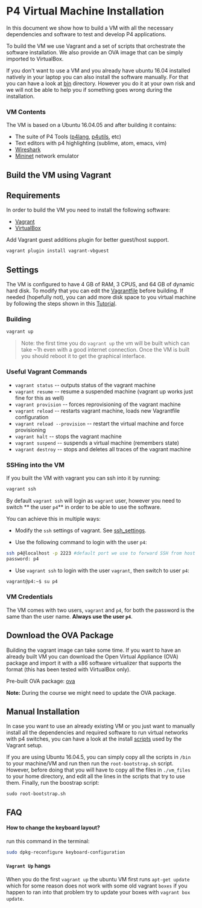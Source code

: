 # P4 Virtual Machine Installation

In this document we show how to build a VM with all the necessary dependencies and software to 
test and develop P4 applications.

To build the VM we use Vagrant and a set of scripts that orchestrate the software installation. We also
provide an OVA image that can be simply imported to VirtualBox.

If you don't want to use a VM and you already have ubuntu 16.04 installed natively in your laptop you can also install the software manually.
For that you can have a look at [bin](./bin) directory. However you do it at your own risk and we will not be able to help you if something goes
wrong during the installation.

### VM Contents

The VM is based on a Ubuntu 16.04.05 and after building it contains:

* The suite of P4 Tools ([p4lang](https://github.com/p4lang/), [p4utils](https://github.com/nsg-ethz/p4-utils/tree/master/p4utils), etc)
* Text editors with p4 highlighting (sublime, atom, emacs, vim)
* [Wireshark](https://www.wireshark.org/)
* [Mininet](http://mininet.org/) network emulator

## Build the VM using Vagrant

## Requirements

In order to build the VM you need to install the following software:

* [Vagrant](https://www.vagrantup.com/downloads.html)
* [VirtualBox](https://www.virtualbox.org/wiki/Downloads)

Add Vagrant guest additions plugin for better guest/host support.
```bash
vagrant plugin install vagrant-vbguest
```

## Settings

The VM is configured to have 4 GB of RAM, 3 CPUS, and 64 GB of dynamic hard disk. To modify that you can edit the
[Vagrantfile](Vagrantfile) before building. If needed (hopefully not), you can add more disk space to you virtual machine by following the steps
 shown in this [Tutorial](https://tuhrig.de/resizing-vagrant-box-disk-space/).

### Building

```bash
vagrant up
```

> Note: the first time you do `vagrant up` the vm will be built which can take ~1h even with a good internet connection. Once the VM is built
you should reboot it to get the graphical interface.

### Useful Vagrant Commands

* `vagrant status` -- outputs status of the vagrant machine
* `vagrant resume` -- resume a suspended machine (vagrant up works just fine for this as well)
* `vagrant provision` -- forces reprovisioning of the vagrant machine
* `vagrant reload` -- restarts vagrant machine, loads new Vagrantfile configuration
* `vagrant reload --provision` -- restart the virtual machine and force provisioning
* `vagrant halt` -- stops the vagrant machine
* `vagrant suspend` -- suspends a virtual machine (remembers state)
* `vagrant destroy` -- stops and deletes all traces of the vagrant machine

### SSHing into the VM

If you built the VM with vagrant you can ssh into it by running:

```bash
vagrant ssh
```

By default `vagrant ssh` will login as `vagrant` user, however you need to switch ** the user `p4`** in order to be able to use the software.

You can achieve this in multiple ways:

* Modify the `ssh` settings of vagrant. See [ssh_settings](https://www.vagrantup.com/docs/vagrantfile/ssh_settings.html).

* Use the following command to login with the user `p4`:
```bash
ssh p4@localhost -p 2223 #default port we use to forward SSH from host to guest
password: p4
```

* Use `vagrant ssh` to login with the user `vagrant`, then switch to user `p4`:
```bash
vagrant@p4:~$ su p4
```

### VM Credentials

The VM comes with two users, `vagrant` and `p4`, for both the password is the same than the user name. **Always use the user `p4`**.

## Download the OVA Package

Building the vagrant image can take some time. If you want to have an already built VM you can download the Open Virtual 
Appliance (OVA) package and import it with a x86 software virtualizer that supports the format (this has been tested with VirtualBox only).

Pre-built OVA package: [ova](https://drive.google.com/file/d/1VLSstfcmx0o0Kc8M1HytQXBvSFqxlDG3/view?usp=sharing)

**Note:** During the course we might need to update the OVA package.

## Manual Installation

In case you want to use an already existing VM or you just want to manually install all the dependencies
and required software to run virtual networks with p4 switches, you can have a look at the install [scripts](./bin) used
by the Vagrant setup.

If you are using Ubuntu 16.04.5, you can simply copy all the scripts in `/bin` to your machine/VM and run then run the `root-bootstrap.sh` script. However,
before doing that you will have to copy all the files in `./vm_files` to your home directory, and edit all the lines in the scripts that try to use them. Finally, run
the boostrap script:

```
sudo root-bootstrap.sh
```

## FAQ

#### How to change the keyboard layout?
run this command in the terminal: 
```bash
sudo dpkg-reconfigure keyboard-configuration
```

#### `Vagrant Up` hangs

When you do the first `vagrant up` the ubuntu VM first runs `apt-get update`
which for some reason does not work with some old vagrant `boxes` if you happen
to ran into that problem try to update your boxes with `vagrant box update`.